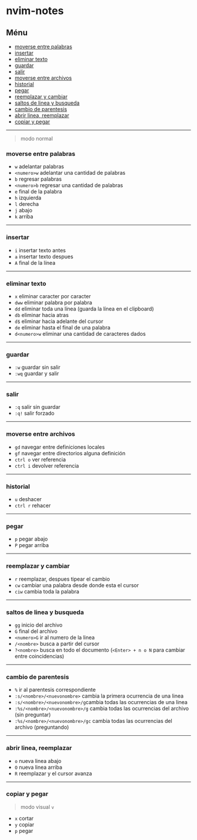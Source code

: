 # nvim-notes

## Ménu

- [moverse entre palabras](#moverse-entre-palabras)
- [insertar](#insertar)
- [eliminar texto](#eliminar-texto)
- [guardar](#guardar)
- [salir](#salir)
- [moverse entre archivos](#moverse-entre-archivos)
- [historial](#historial)
- [pegar](#pegar)
- [reemplazar y cambiar](#reemplazar-y-cambiar)
- [saltos de linea y busqueda](#saltos-de-linea-y-busqueda)
- [cambio de parentesis](#cambio-de-parentesis)
- [abrir linea, reemplazar](#abrir-linea-reemplazar)
- [copiar y pegar](#copiar-y-pegar)

---

> modo normal

### moverse entre palabras

* `w` adelantar palabras
* `<numero>w` adelantar una cantidad de palabras
* `b` regresar palabras
* `<numero>b` regresar una cantidad de palabras
* `e` final de la palabra
* `h` izquierda
* `l` derecha
* `j` abajo
* `k` arriba

---

### insertar

* `i` insertar texto antes
* `a` insertar texto despues
* `A` final de la línea

---

### eliminar texto

* `x` eliminar caracter por caracter
* `dww` eliminar palabra por palabra
* `dd` eliminar toda una línea (guarda la línea en el clipboard)
* `db` eliminar hacia atras
* `d$` eliminar hacia adelante del cursor
* `de` eliminar hasta el final de una palabra
* `d<numero>w` eliminar una cantidad de caracteres dados

---

### guardar

* `:w` guardar sin salir
* `:wq` guardar y salir

---

### salir

* `:q` salir sin guardar
* `:q!` salir forzado

---

### moverse entre archivos

* `gd` navegar entre definiciones locales
* `gf` navegar entre directorios alguna definición
* `ctrl o` ver referencia
* `ctrl i` devolver referencia

---

### historial

* `u` deshacer
* `ctrl r` rehacer

---

### pegar

* `p` pegar abajo
* `P` pegar arriba

---

### reemplazar y cambiar

* `r` reemplazar, despues tipear el cambio
* `cw` cambiar una palabra desde donde esta el cursor
* `ciw` cambia toda la palabra

---

### saltos de linea y busqueda

* `gg` inicio del archivo
* `G` final del archivo
* `<numero>G` ir al numero de la linea
* `/<nombre>` busca a partir del cursor
* `?<nombre>` busca en todo el documento (`<Enter> + n o N` para cambiar entre coincidencias)

---

### cambio de parentesis

* `%` ir al parentesis correspondiente
* `:s/<nombre>/<nuevonombre>` cambia la primera ocurrencia de una linea
* `:s/<nombre>/<nuevonombre>/g`cambia todas las ocurrencias de una linea
* `:%s/<nombre>/<nuevonombre>/g` cambia todas las ocurrencias del archivo (sin preguntar)
* `:%s/<nombre>/<nuevonombre>/gc` cambia todas las ocurrencias del archivo (preguntando)

---

### abrir linea, reemplazar

* `o` nueva linea abajo
* `O` nueva linea arriba
* `R` reemplazar y el cursor avanza

---

### copiar y pegar

> modo visual `v`

* `x` cortar
* `y` copiar
* `p` pegar
